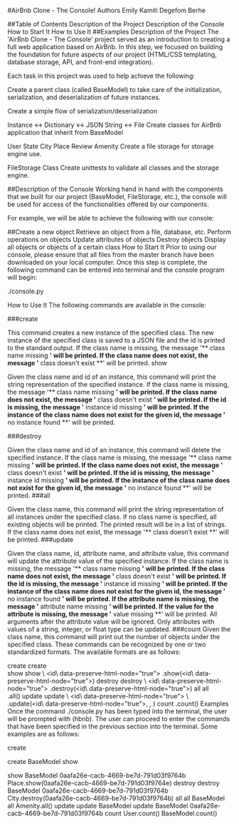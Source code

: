 #AirBnb Clone - The Console!
Authors
Emily Kamiti
Degefom Berhe

##Table of Contents
Description of the Project
Description of the Console
How to Start It
How to Use It
##Examples
Description of the Project
The 'AirBnb Clone - The Console' project served as an introduction to creating a full web application based on AirBnb. In this step, we focused on building the foundation for future aspects of our project (HTML/CSS templating, database storage, API, and front-end integration).

Each task in this project was used to help achieve the following:

Create a parent class (called BaseModel) to take care of the initialization, serialization, and deserialization of future instances.

Create a simple flow of serialization/deserialization

Instance <-> Dictionary <-> JSON String <-> File
Create classes for AirBnb application that inherit from BaseModel

User
State
City
Place
Review
Amenity
Create a file storage for storage engine use.

FileStorage Class
Create unittests to validate all classes and the storage engine.

##Description of the Console
Working hand in hand with the components that we built for our project (BaseModel, FileStorage, etc.), the console will be used for access of the functionalities offered by our components.

For example, we will be able to achieve the following with our console:

##Create a new object
Retrieve an object from a file, database, etc.
Perform operations on objects
Update attributes of objects
Destroy objects
Display all objects or objects of a certain class
How to Start It
Prior to using our console, please ensure that all files from the master branch have been downloaded on your local computer. Once this step is complete, the following command can be entered into terminal and the console program will begin:

./console.py

How to Use It
The following commands are available in the console:

###create

This command creates a new instance of the specified class. The new instance of the specified class is saved to a JSON file and the id is printed to the standard output.
If the class name is missing, the message '** class name missing **' will be printed.
If the class name does not exist, the message '** class doesn't exist **' will be printed.
show

Given the class name and id of an instance, this command will print the string representation of the specified instance.
If the class name is missing, the message '** class name missing **' will be printed.
If the class name does not exist, the message '** class doesn't exist **' will be printed.
If the id is missing, the message '** instance id missing **' will be printed.
If the instance of the class name does not exist for the given id, the message '** no instance found **' will be printed.

###destroy

Given the class name and id of an instance, this command will delete the specified instance.
If the class name is missing, the message '** class name missing **' will be printed.
If the class name does not exist, the message '** class doesn't exist **' will be printed.
If the id is missing, the message '** instance id missing **' will be printed.
If the instance of the class name does not exist for the given id, the message '** no instance found **' will be printed.
###all

Given the class name, this command will print the string representation of all instances under the specified class. If no class name is specified, all existing objects will be printed.
The printed result will be in a list of strings.
If the class name does not exist, the message '** class doesn't exist **' will be printed.
###update

Given the class name, id, attribute name, and attribute value, this command will update the attribute value of the specified instance.
If the class name is missing, the message '** class name missing **' will be printed.
If the class name does not exist, the message '** class doesn't exist **' will be printed.
If the id is missing, the message '** instance id missing **' will be printed.
If the instance of the class name does not exist for the given id, the message '** no instance found **' will be printed.
If the attribute name is missing, the message '** attribute name missing **' will be printed.
If the value for the attribute is missing, the message '** value missing **' will be printed.
All arguments after the attribute value will be ignored.
Only attributes with values of a string, integer, or float type can be updated.
###count
Given the class name, this command will print out the number of objects under the specified class.
These commands can be recognized by one or two standardized formats. The available formats are as follows:

create
create \
show
show \ \<id\ data-preserve-html-node="true">
\.show(\<id\ data-preserve-html-node="true">)
destroy
destroy \ \<id\ data-preserve-html-node="true">
\.destroy(\<id\ data-preserve-html-node="true">)
all
all \
\.all()
update
update \ \<id\ data-preserve-html-node="true"> \ \
\.update(\<id\ data-preserve-html-node="true">, \, \)
count
\.count()
Examples
Once the command ./console.py has been typed into the terminal, the user will be prompted with (hbnb). The user can proceed to enter the commands that have been specified in the previous section into the terminal. Some examples are as follows:

create

create BaseModel
show

show BaseModel 0aafa26e-cacb-4669-be7d-791d03f9764b
Place.show(0aafa26e-cacb-4669-be7d-791d03f9764e)
destroy
destroy BaseModel 0aafa26e-cacb-4669-be7d-791d03f9764b
City.destroy(0aafa26e-cacb-4669-be7d-791d03f9764b)
all
all BaseModel
all
Amenity.all()
update
update BaseModel
update BaseModel 0aafa26e-cacb-4669-be7d-791d03f9764b
count
User.count()
BaseModel.count()

